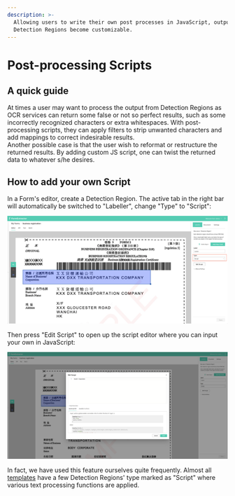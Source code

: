 ```yaml
---
description: >-
  Allowing users to write their own post processes in JavaScript, outputs from
  Detection Regions become customizable.
---
```


# Post-processing Scripts

## A quick guide

At times a user may want to process the output from Detection Regions as OCR services can return some false or not so perfect results, such as some incorrectly recognized characters or extra whitespaces. With post-processing scripts, they can apply filters to strip unwanted characters and add mappings to correct indesirable results.   
Another possible case is that the user wish to reformat or restructure the returned results. By adding custom JS script, one can twist the returned data to whatever s/he desires.

## How to add your own Script

In a Form's editor, create a Detection Region. The active tab in the right bar will automatically be switched to "Labeller", change "Type" to "Script":

![](../.gitbook/assets/screenshot-2020-09-15-at-7.31.27-pm%20%281%29.png)

Then press "Edit Script" to open up the script editor where you can input your own in JavaScript:

![](../.gitbook/assets/screenshot-2020-09-15-at-7.16.32-pm.png)

In fact, we have used this feature ourselves quite frequently. Almost all [templates](templates.md) have a few Detection Regions' type marked as "Script" where various text processing functions are applied.

